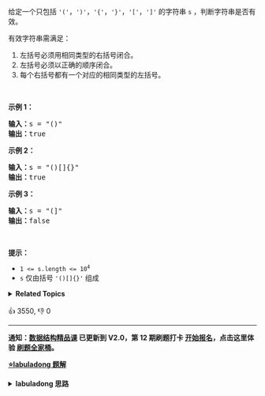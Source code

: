 <p>给定一个只包括 <code>'('</code>，<code>')'</code>，<code>'{'</code>，<code>'}'</code>，<code>'['</code>，<code>']'</code>&nbsp;的字符串 <code>s</code> ，判断字符串是否有效。</p>

<p>有效字符串需满足：</p>

<ol> 
 <li>左括号必须用相同类型的右括号闭合。</li> 
 <li>左括号必须以正确的顺序闭合。</li> 
 <li>每个右括号都有一个对应的相同类型的左括号。</li> 
</ol>

<p>&nbsp;</p>

<p><strong>示例 1：</strong></p>

<pre>
<strong>输入：</strong>s = "()"
<strong>输出：</strong>true
</pre>

<p><strong>示例&nbsp;2：</strong></p>

<pre>
<strong>输入：</strong>s = "()[]{}"
<strong>输出：</strong>true
</pre>

<p><strong>示例&nbsp;3：</strong></p>

<pre>
<strong>输入：</strong>s = "(]"
<strong>输出：</strong>false
</pre>

<p>&nbsp;</p>

<p><strong>提示：</strong></p>

<ul> 
 <li><code>1 &lt;= s.length &lt;= 10<sup>4</sup></code></li> 
 <li><code>s</code> 仅由括号 <code>'()[]{}'</code> 组成</li> 
</ul>

<details><summary><strong>Related Topics</strong></summary>栈 | 字符串</details><br>

<div>👍 3550, 👎 0</div>

<div id="labuladong"><hr>

**通知：[数据结构精品课](https://aep.h5.xeknow.com/s/1XJHEO) 已更新到 V2.0，第 12 期刷题打卡 [开始报名](https://mp.weixin.qq.com/s/eUG2OOzY3k_ZTz-CFvtv5Q)，点击这里体验 [刷题全家桶](https://labuladong.gitee.io/algo/images/others/%E5%85%A8%E5%AE%B6%E6%A1%B6.jpg)。**



<p><strong><a href="https://labuladong.github.io/article?qno=20" target="_blank">⭐️labuladong 题解</a></strong></p>
<details><summary><strong>labuladong 思路</strong></summary>

## 基本思路

栈是一种先进后出的数据结构，处理括号问题的时候尤其有用。

遇到左括号就入栈，遇到右括号就去栈中寻找最近的左括号，看是否匹配。

**详细题解：[如何解决括号相关的问题](https://labuladong.github.io/article/fname.html?fname=括号插入)**

**标签：括号问题，[栈](https://mp.weixin.qq.com/mp/appmsgalbum?__biz=MzAxODQxMDM0Mw==&action=getalbum&album_id=2121993002939219969)**

## 解法代码

```java
class Solution {
    public boolean isValid(String str) {
        Stack<Character> left = new Stack<>();
        for (char c : str.toCharArray()) {
            if (c == '(' || c == '{' || c == '[')
                left.push(c);
            else // 字符 c 是右括号
                if (!left.isEmpty() && leftOf(c) == left.peek())
                    left.pop();
                else
                    // 和最近的左括号不匹配
                    return false;
        }
        // 是否所有的左括号都被匹配了
        return left.isEmpty();
    }

    char leftOf(char c) {
        if (c == '}') return '{';
        if (c == ')') return '(';
        return '[';
    }
}
```

**类似题目**：
  - [1541. 平衡括号字符串的最少插入次数 🟠](/problems/minimum-insertions-to-balance-a-parentheses-string)
  - [921. 使括号有效的最少添加 🟠](/problems/minimum-add-to-make-parentheses-valid)

</details>
</div>



